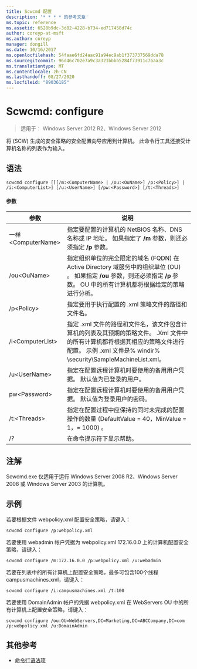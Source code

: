 ```yaml
---
title: Scwcmd 配置
description: '* * * * 的参考文章'
ms.topic: reference
ms.assetid: 6528b9dc-3d82-4228-b734-ed717458d74c
author: coreyp-at-msft
ms.author: coreyp
manager: dongill
ms.date: 10/16/2017
ms.openlocfilehash: 54faae6fd24aac91a94ec9ab1f373737569dda78
ms.sourcegitcommit: 96d46c702e7a9c3a321bbbb5284f73911c7baa3c
ms.translationtype: MT
ms.contentlocale: zh-CN
ms.lasthandoff: 08/27/2020
ms.locfileid: "89036185"
---
```

# <a name="scwcmd-configure"></a>Scwcmd: configure

> 适用于： Windows Server 2012 R2、Windows Server 2012

将 (SCW) 生成的安全策略的安全配置向导应用到计算机。 此命令行工具还接受计算机名称的列表作为输入。

## <a name="syntax"></a>语法

```
scwcmd configure [[[/m:<ComputerName> | /ou:<OuName>] /p:<Policy>] | /i:<ComputerList>] [/u:<UserName>] [/pw:<Password>] [/t:<Threads>]
```

#### <a name="parameters"></a>参数

|参数|说明|
|---------|-----------|
|一样\<ComputerName>|指定要配置的计算机的 NetBIOS 名称、DNS 名称或 IP 地址。 如果指定了 **/m** 参数，则还必须指定 **/p** 参数。|
|/ou\<OuName>|指定组织单位的完全限定的域名 (FQDN) 在 Active Directory 域服务中的组织单位 (OU) 。 如果指定 **/ou** 参数，则还必须指定 **/p** 参数。 OU 中的所有计算机都将根据给定的策略进行分析。|
|/p\<Policy>|指定要用于执行配置的 .xml 策略文件的路径和文件名。|
|/i\<ComputerList>|指定 .xml 文件的路径和文件名，该文件包含计算机的列表及其预期的策略文件。 .Xml 文件中的所有计算机都将根据其相应的策略文件进行配置。 示例 .xml 文件是% windir% \security\SampleMachineList.xml。|
|/u\<UserName>|指定在配置远程计算机时要使用的备用用户凭据。 默认值为已登录的用户。|
|pw\<Password>|指定在配置远程计算机时要使用的备用用户凭据。 默认值为登录用户的密码。|
|/t:\<Threads>|指定在配置过程中应保持的同时未完成的配置操作的数量 (DefaultValue = 40，MinValue = 1，= 1000) 。|
|/?|在命令提示符下显示帮助。|

## <a name="remarks"></a>注解

Scwcmd.exe 仅适用于运行 Windows Server 2008 R2、Windows Server 2008 或 Windows Server 2003 的计算机。

## <a name="examples"></a>示例

若要根据文件 webpolicy.xml 配置安全策略，请键入：
```
scwcmd configure /p:webpolicy.xml
```
若要使用 webadmin 帐户凭据为 webpolicy.xml 172.16.0.0 上的计算机配置安全策略，请键入：
```
scwcmd configure /m:172.16.0.0 /p:webpolicy.xml /u:webadmin
```
若要在列表中的所有计算机上配置安全策略，最多可包含100个线程 campusmachines.xml，请键入：
```
scwcmd configure /i:campusmachines.xml /t:100
```
若要使用 DomainAdmin 帐户的凭据 webpolicy.xml 在 WebServers OU 中的所有计算机上配置安全策略，请键入：
```
scwcmd configure /ou:OU=WebServers,DC=Marketing,DC=ABCCompany,DC=com /p:webpolicy.xml /u:DomainAdmin
```

## <a name="additional-references"></a>其他参考

- [命令行语法项](command-line-syntax-key.md)
